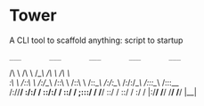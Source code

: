 # Tower 

A CLI tool to scaffold anything: script to startup


    ___       ___       ___       ___       ___   
   /\  \     /\  \     /\__\     /\  \     /\  \  
   \:\  \   /::\  \   /:/\__\   /::\  \   /::\  \ 
   /::\__\ /:/\:\__\ /:/:/\__\ /::\:\__\ /::\:\__\
  /:/\/__/ \:\/:/  / \::/:/  / \:\:\/  / \;:::/  /
  \/__/     \::/  /   \::/  /   \:\/  /   |:\/__/ 
             \/__/     \/__/     \/__/     \|__|  


